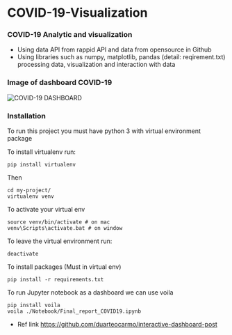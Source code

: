 # COVID-19-Visualization
### COVID-19 Analytic and visualization
* Using data API from rappid API and data from opensource in Github<br />
* Using libraries such as numpy, matplotlib, pandas (detail: reqirement.txt) processing data, visualization and interaction with data<br />

### Image of dashboard COVID-19
![COVID-19 DASHBOARD](https://github.com/thoadao0301/COVID-19-Visualization/blob/main/Final_report_COVID19.png)


### Installation 

To run this project you must have python 3 with virtual environment package

To install virtualenv run:
```
pip install virtualenv
```

Then
```
cd my-project/
virtualenv venv
```

To activate your virtual env

```
source venv/bin/activate # on mac
venv\Scripts\activate.bat # on window
```

To leave the virtual environment run:
```
deactivate
```

To install packages (Must in virtual env)

```
pip install -r requirements.txt
```

To run Jupyter notebook as a dashboard we can use voila

```
pip install voila
voila ./Notebook/Final_report_COVID19.ipynb 
```


* Ref link https://github.com/duarteocarmo/interactive-dashboard-post

